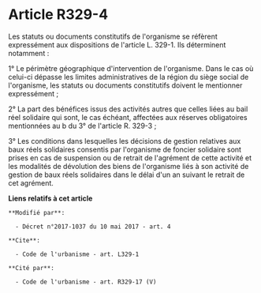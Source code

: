 # Article R329-4

Les statuts ou documents constitutifs de l'organisme se réfèrent expressément aux dispositions de l'article L. 329-1. Ils
déterminent notamment :

1° Le périmètre géographique d'intervention de l'organisme. Dans le cas où celui-ci dépasse les limites administratives de la
région du siège social de l'organisme, les statuts ou documents constitutifs doivent le mentionner expressément ;

2° La part des bénéfices issus des activités autres que celles liées au bail réel solidaire qui sont, le cas échéant,
affectées aux réserves obligatoires mentionnées au b du 3° de l'article R. 329-3 ;

3° Les conditions dans lesquelles les décisions de gestion relatives aux baux réels solidaires consentis par l'organisme de
foncier solidaire sont prises en cas de suspension ou de retrait de l'agrément de cette activité et les modalités de
dévolution des biens de l'organisme liés à son activité de gestion de baux réels solidaires dans le délai d'un an suivant le
retrait de cet agrément.

**Liens relatifs à cet article**

	**Modifié par**:

	  - Décret n°2017-1037 du 10 mai 2017 - art. 4

	**Cite**:

	  - Code de l'urbanisme - art. L329-1

	**Cité par**:

	  - Code de l'urbanisme - art. R329-17 (V)
